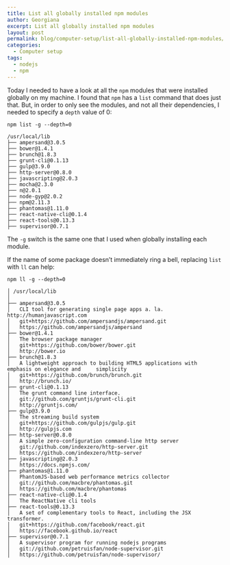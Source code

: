 ```yaml
---
title: List all globally installed npm modules
author: Georgiana
excerpt: List all globally installed npm modules
layout: post
permalink: blog/computer-setup/list-all-globally-installed-npm-modules/
categories:
  - Computer setup
tags:
  - nodejs
  - npm
---
```

Today I needed to have a look at all the `npm` modules that were installed globally on my machine. I found that `npm` has a `list` command that does just that. But, in order to only see the modules, and not all their dependencies, I needed to specify a `depth` value of 0:

    npm list -g --depth=0

    /usr/local/lib
    ├── ampersand@3.0.5
    ├── bower@1.4.1
    ├── brunch@1.8.3
    ├── grunt-cli@0.1.13
    ├── gulp@3.9.0
    ├── http-server@0.8.0
    ├── javascripting@2.0.3
    ├── mocha@2.3.0
    ├── n@2.0.1
    ├── node-gyp@2.0.2
    ├── npm@2.11.3
    ├── phantomas@1.11.0
    ├── react-native-cli@0.1.4
    ├── react-tools@0.13.3
    ├── supervisor@0.7.1


The `-g` switch is the same one that I used when globally installing each module.

If the name of some package doesn&#8217;t immediately ring a bell, replacing `list` with `ll` can help:

    npm ll -g --depth=0

    │ /usr/local/lib
    │
    ├── ampersand@3.0.5
    │   CLI tool for generating single page apps a. la. http://humanjavascript.com
    │   git+https://github.com/ampersandjs/ampersand.git
    │   https://github.com/ampersandjs/ampersand
    ├── bower@1.4.1
    │   The browser package manager
    │   git+https://github.com/bower/bower.git
    │   http://bower.io
    ├── brunch@1.8.3
    │   A lightweight approach to building HTML5 applications with emphasis on elegance and     simplicity
    │   git+https://github.com/brunch/brunch.git
    │   http://brunch.io/
    ├── grunt-cli@0.1.13
    │   The grunt command line interface.
    │   git://github.com/gruntjs/grunt-cli.git
    │   http://gruntjs.com/
    ├── gulp@3.9.0
    │   The streaming build system
    │   git+https://github.com/gulpjs/gulp.git
    │   http://gulpjs.com
    ├── http-server@0.8.0
    │   A simple zero-configuration command-line http server
    │   git://github.com/indexzero/http-server.git
    │   https://github.com/indexzero/http-server
    ├── javascripting@2.0.3
    │   https://docs.npmjs.com/
    ├── phantomas@1.11.0
    │   PhantomJS-based web performance metrics collector
    │   git://github.com/macbre/phantomas.git
    │   https://github.com/macbre/phantomas
    ├── react-native-cli@0.1.4
    │   The ReactNative cli tools
    ├── react-tools@0.13.3
    │   A set of complementary tools to React, including the JSX transformer.
    │   git+https://github.com/facebook/react.git
    │   https://facebook.github.io/react
    ├── supervisor@0.7.1
    │   A supervisor program for running nodejs programs
    │   git://github.com/petruisfan/node-supervisor.git
    │   https://github.com/petruisfan/node-supervisor/
